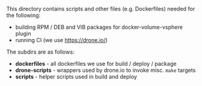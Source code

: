 This directory contains scripts and other files (e.g. Dockerfiles) needed for
the following: 

* building RPM / DEB and VIB packages for docker-volume-vsphere plugin
* running CI (we use https://drone.io/)

The subdirs are as follows:
* **dockerfiles** - all dockerfiles we use for build / deploy / package
* **drone-scripts** - wrappers used by drone.io to invoke misc. `make` targets
* **scripts** - helper scripts used in build and deploy
